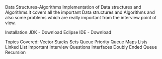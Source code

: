 Data Structures-Algorithms
Implementation of Data structures and Algorithms.It covers all the important Data structures and Algorithms and also some problems which are really important from the interview point of view.

Installation
JDK - Download
Eclipse IDE - Download

Topics Covered:
Vector
Stacks
Sets
Queue
Priority Queue
Maps
Lists
Linked List
Important Interview Questions
Interfaces
Doubly Ended Queue
Recursion
